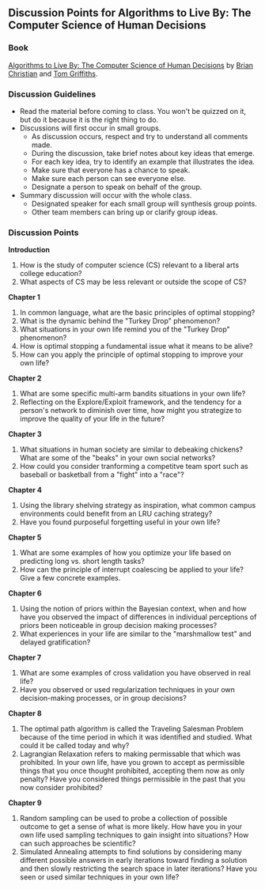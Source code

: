 ## Discussion Points for Algorithms to Live By: The Computer Science of Human Decisions

### Book
[Algorithms to Live By: The Computer Science of Human Decisions](http://algorithmstoliveby.com) by [Brian Christian](https://brianchristian.org) and [Tom Griffiths](http://cocosci.princeton.edu/tom/index.php).

### Discussion Guidelines
- Read the material before coming to class.  You won't be quizzed on it, but do it because it is the right thing to do.
- Discussions will first occur in small groups.  
  - As discussion occurs, respect and try to understand all comments made.
  - During the discussion, take brief notes about key ideas that emerge.  
  - For each key idea, try to identify an example that illustrates the idea.
  - Make sure that everyone has a chance to speak.
  - Make sure each person can see everyone else.
  - Designate a person to speak on behalf of the group.
- Summary discussion will occur with the whole class.
  - Designated speaker for each small group will synthesis group points.
  - Other team members can bring up or clarify group ideas.
  
### Discussion Points

**Introduction**
1. How is the study of computer science (CS) relevant to a liberal arts college education?  
1. What aspects of CS may be less relevant or outside the scope of CS?

**Chapter 1**
1. In common language, what are the basic principles of optimal stopping?
1. What is the dynamic behind the "Turkey Drop" phenomenon?
1. What situations in your own life remind you of the "Turkey Drop" phenomenon?
1. How is optimal stopping a fundamental issue what it means to be alive?
1. How can you apply the principle of optimal stopping to improve your own life?

**Chapter 2**
1. What are some specific multi-arm bandits situations in your own life?
1. Reflecting on the Explore/Exploit framework, and the tendency for a person's network to diminish over time, how might you strategize to improve the quality of your life in the future?

**Chapter 3**
1. What situations in human society are similar to debeaking chickens?  What are some of the "beaks" in your own social networks?
1. How could you consider tranforming a competitve team sport such as baseball or basketball from a "fight" into a "race"?

**Chapter 4**
1. Using the library shelving strategy as inspiration, what common campus environments could benefit from an LRU caching strategy?
1. Have you found purposeful forgetting useful in your own life?

**Chapter 5**
1. What are some examples of how you optimize your life based on predicting long vs. short length tasks?
1. How can the principle of interrupt coalescing be applied to your life?  Give a few concrete examples.

**Chapter 6**
1. Using the notion of priors within the Bayesian context, when and how have you observed the impact of differences in individual perceptions of priors been noticeable in group decision making processes?
1. What experiences in your life are similar to the "marshmallow test" and delayed gratification?

**Chapter 7**
1. What are some examples of cross validation you have observed in real life?
1. Have you observed or used regularization techniques in your own decision-making processes, or in group decisions?

**Chapter 8**
1. The optimal path algorithm is called the Traveling Salesman Problem because of the time period in which it was identified and studied.  What could it be called today and why?
1. Lagrangian Relaxation refers to making permissable that which was prohibited.  In your own life, have you grown to accept as permissible things that you once thought prohibited, accepting them now as only penalty?  Have you considered things permissible in the past that you now consider prohibited?

**Chapter 9**
1. Random sampling can be used to probe a collection of possible outcome to get a sense of what is more likely.  How have you in your own life used sampling techniques to gain insight into situations?  How can such approaches be scientific?
1. Simulated Annealing attempts to find solutions by considering many different possible answers in early iterations toward finding a solution and then slowly restricting the search space in later iterations?  Have you seen or used similar techniques in your own life?

